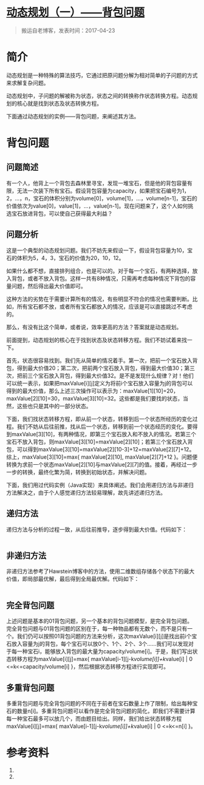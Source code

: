 # [动态规划（一）——背包问题](https://github.com/zzy131250/gitblog/issues/13)

> 搬运自老博客，发表时间：2017-04-23

# 简介

动态规划是一种特殊的算法技巧，它通过把原问题分解为相对简单的子问题的方式来求解复杂问题。

动态规划中，子问题的解被称为状态，状态之间的转换称作状态转换方程。动态规划的核心就是找到状态及状态转换方程。

下面通过动态规划的实例——背包问题，来阐述其方法。

# 背包问题
## 问题简述

有一个人，他背上一个背包去森林里寻宝，发现一堆宝石，但是他的背包容量有限，无法一次装下所有宝石。假设背包容量为capacity，如果把宝石编号为1，2，…，n，宝石的体积分别为volume[0]，volume[1]，…，volume[n-1]，宝石的价值依次为value[0]，value[1]，…，value[n-1]。现在问题来了，这个人如何挑选宝石放进背包，可以使自己获得最大利益？

## 问题分析

这是一个典型的动态规划问题。我们不妨先来假设一下，假设背包容量为10，宝石的体积为5，4，3，宝石的价值为20，10，12。

如果什么都不想，直接排列组合，也是可以的。对于每一个宝石，有两种选择，放入背包，或者不放入背包。这样一共有8种情况，只需再考虑每种情况下背包的容量问题，然后得出最大价值即可。

这种方法的劣势在于需要计算所有的情况，有些明显不符合的情况也需要判断。比如，所有宝石都不放，或者所有宝石都放入的情况，应该是可以直接跳过不考虑的。

那么，有没有比这个简单，或者说，效率更高的方法？答案就是动态规划。

前面提到，动态规划的核心在于找到状态及状态转移方程。我们不妨试着来找一下。

首先，状态很容易找到。我们先从简单的情况着手。第一次，把前一个宝石放入背包，得到最大价值20；第二次，把前两个宝石放入背包，得到最大价值30；第三次，把前三个宝石放入背包，得到最大价值32。是不是发现什么规律？对！他们可以统一表示，如果把maxValue[i][j]定义为将前i个宝石放入容量为j的背包可以得到的最大价值，那么上述三次操作可以表示为：maxValue[1][10]=20，maxValue[2][10]=30，maxValue[3][10]=32。这些都是我们要找的状态，当然，这些也只是其中的一部分状态。

下面，我们找状态转移方程，即从前一个状态，转移到后一个状态所经历的变化过程。我们不妨从后往前推，找从后一个状态，转移到前一个状态经历的变化。要得到maxValue[3][10]，有两种情况，即第三个宝石放入和不放入的情况。若第三个宝石不放入背包，则maxValue[3][10]=maxValue[2][10]；若第三个宝石放入背包，可以得到maxValue[3][10]=maxValue[2][10-3]+12=maxValue[2][7]+12。综上，maxValue[3][10]=max{ maxValue[2][10], maxValue[2][7]+12 }。问题便转换为求前一个状态maxValue[2][10]与maxValue[2][7]的值。接着，再经过一步一步的转换，最终化繁为简，转换到初始状态，并解决问题。

下面，我们用过代码实例（Java实现）来具体阐述。我们会用递归方法与非递归方法解决之，由于个人感觉递归方法较易理解，故先讲述递归方法。

## 递归方法
递归方法与分析的过程一致，从后往前推导，逐步得到最大价值。代码如下：

```Java

```

## 非递归方法

非递归方法参考了Hawstein博客中的方法，使用二维数组存储各个状态下的最大价值，即局部最优解，最后得到全局最优解。代码如下：

```Java

```

## 完全背包问题

上述问题是基本的01背包问题，另一个基本的背包问题模型，是完全背包问题。完全背包问题与01背包问题的区别在于，每一种物品都有无数个，而不是只有一个。我们仍可以按照01背包问题的方法来分析，这次maxValue[i][j]是找出前i个宝石放入容量为j的背包，每个宝石可以放0个、1个、2个、3个……我们可以发现对于每一种宝石i，能够放入背包的最大量为capacity/volume[i]。于是，我们写出状态转移方程为maxValue[i][j]=max{ maxValue[i-1][j-k*volume[i]]+k*value[i] | 0 <=k<=capacity/volume[i] }，然后根据状态转移方程进行实现即可。

## 多重背包问题

多重背包问题与完全背包问题的不同在于前者在宝石数量上作了限制，给出每种宝石的数量n[i]。多重背包问题可以看作是完全背包问题的简化，即我们不需要计算每一种宝石最多可以放几个，而由题目给出。同样，我们给出状态转移方程maxValue[i][j]=max{ maxValue[i-1][j-k*volume[i]]+k*value[i] | 0 <=k<=n[i] }。

# 参考资料
1. []()
2. []()